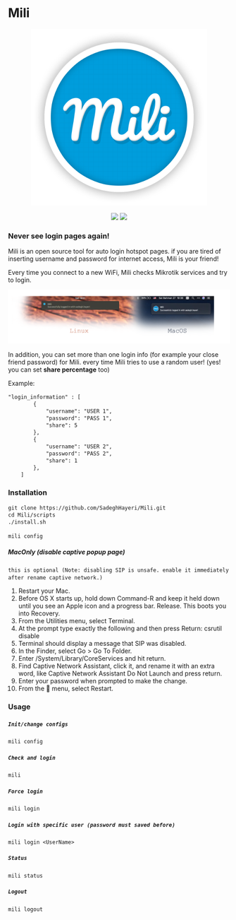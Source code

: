 # Mili
<p align="center">
  <img src="images/logo.png" alt="mili logo" width="400">
</p>

<p align="center">
	<img src="https://img.shields.io/github/license/SadeghHayeri/Mili.svg?colorB=red&style=for-the-badge"> <img src="https://img.shields.io/github/repo-size/SadeghHayeri/Mili.svg?colorB=blue&style=for-the-badge">
</p>


### Never see login pages again!

Mili is an open source tool for auto login hotspot pages. if you are tired of inserting username and password for internet access, Mili is your friend!

Every time you connect to a new WiFi, Mili checks Mikrotik services and try to login.

<p align="center">
	<img src="images/notify.png" alt="mili notify">
</p>

In addition, you can set more than one login info (for example your close friend password)
for Mili. every time Mili tries to use a random user! (yes! you can set **share percentage** too)

Example:
```
"login_information" : [
		{
			"username": "USER 1",
			"password": "PASS 1",
			"share": 5
		},
		{
			"username": "USER 2",
			"password": "PASS 2",
			"share": 1
		},
	]
```

### Installation
```
git clone https://github.com/SadeghHayeri/Mili.git
cd Mili/scripts
./install.sh

mili config
```

##### MacOnly (disable captive popup page)
`this is optional (Note: disabling SIP is unsafe. enable it immediately after rename captive network.)`
1. Restart your Mac.
2. Before OS X starts up, hold down Command-R and keep it held down until you see an Apple icon and a progress bar. Release. This boots you into Recovery.
3. From the Utilities menu, select Terminal.
4. At the prompt type exactly the following and then press Return: csrutil disable
5. Terminal should display a message that SIP was disabled.
6. In the Finder, select Go > Go To Folder.
7. Enter /System/Library/CoreServices and hit return.
8. Find Captive Network Assistant, click it, and rename it with an extra word, like Captive Network Assistant Do Not Launch and press return.
9. Enter your password when prompted to make the change.
10. From the  menu, select Restart.

### Usage

##### `Init/change configs`
```
mili config
```

##### `Check and login`
```
mili
```

##### `Force login`
```
mili login
```

##### `Login with specific user (password must saved before)`
```
mili login <UserName>
```

##### `Status`
```
mili status
```

##### `Logout`
```
mili logout
```
